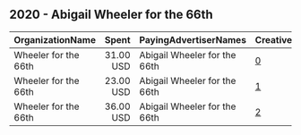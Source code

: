 ## 2020 - Abigail Wheeler for the 66th 
|OrganizationName|Spent|PayingAdvertiserNames|CreativeUrls|Impressions|Genders|AgeBrackets|CountryCodes|BillingAddresses|CandidateBallotInformation|
|:---|---:|:---|:---|---:|:---|:---|:---|:---|:---|
|Wheeler for the 66th|31.00 USD|Abigail Wheeler for the 66th|[0](https://www.snap.com/political-ads/asset/d8875364bd372aa0f1a6abcbdeaf4c220a688087f5371df228fdd6571f7e85c5?mediaType=png)|7,562||18+|united states|US|Abigail Wheeler|
|Wheeler for the 66th|23.00 USD|Abigail Wheeler for the 66th|[1](https://www.snap.com/political-ads/asset/6b95127377a13716b021cf73722b71f06dabd5cec839d14f9281bf633073c23b?mediaType=png)|5,656||18+|united states|US|Abigail Wheeler|
|Wheeler for the 66th|36.00 USD|Abigail Wheeler for the 66th|[2](https://www.snap.com/political-ads/asset/d9bc167cce5b8127510904e270e13f77c054cd37e0acc1dfe2e01532a76e5046?mediaType=png)|8,801||18+|united states|US|Abigail Wheeler|

